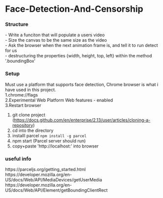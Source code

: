 # Face-Detection-And-Censorship



<h3>Structure</h3>
- Write a funciton that will populate a users video<br />
- Size the canvas to be the same size as the video<br />
- Ask the browser when the next animation frame is, and tell it to run detect for us<br />
- destructuring the properties {width, height, top, left} within the method '.boundingBox'<br />


<h3>Setup</h3>
Must use a platform that supports face detection, Chrome browser is what i have used in this project. <br />
 1.chrome://flags<br />
 2.Experimental Web Platform Web features - enabled<br />
 3.Restart browser<br />

  1. git clone project (https://docs.github.com/en/enterprise/2.13/user/articles/cloning-a-repository)<br />
  2. cd into the directory<br />
  3. installl parcel `npm install -g parcel`
  4. npm start (Parcel server should run)<br />
  5. copy+paste 'http://localhost:' into browser<br />


<h3>useful info</h3>
https://parceljs.org/getting_started.html<br />
https://developer.mozilla.org/en-US/docs/Web/API/MediaDevices/getUserMedia<br />
https://developer.mozilla.org/en-US/docs/Web/API/Element/getBoundingClientRect<br />

